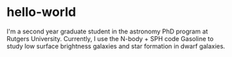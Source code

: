 # hello-world
I'm a second year graduate student in the astronomy PhD program at Rutgers University. Currently, I use the N-body + SPH code Gasoline to study low surface brightness galaxies and star formation in dwarf galaxies.
